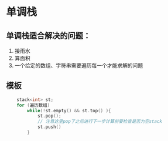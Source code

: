 # 单调栈

## 单调栈适合解决的问题：

1. 接雨水
2. 算面积
3. 一个给定的数组、字符串需要遍历每一个才能求解的问题

## 模板

```c++
    stack<int> st;
    for (遍历数组)
        while(!st.empty() && st.top() ){
            st.pop();
            // 注意这里pop了之后进行下一步计算前要检查是否为空stack
            st.push()
        }
```